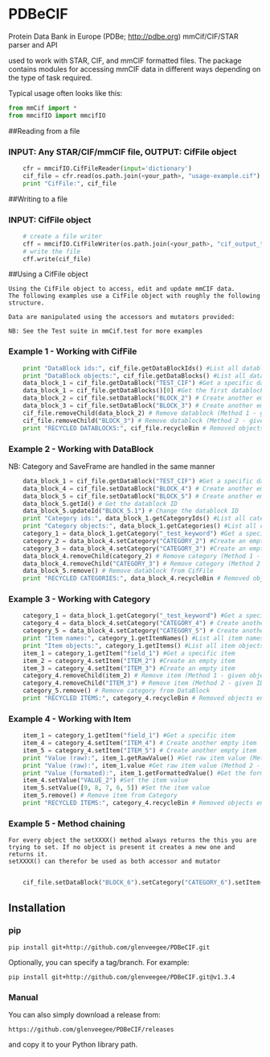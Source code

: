 # PDBeCIF
Protein Data Bank in Europe (PDBe; http://pdbe.org) mmCif/CIF/STAR parser and API

used to work with STAR, CIF, and mmCIF formatted files. The package
contains modules for accessing mmCIF data in different ways depending
on the type of task required.

Typical usage often looks like this:

```python
from mmCif import *
from mmcifIO import mmcifIO
```

##Reading from a file

### INPUT: Any STAR/CIF/mmCIF file, OUTPUT: CifFile object
```python
    cfr = mmcifIO.CifFileReader(input='dictionary')
    cif_file = cfr.read(os.path.join(<your_path>, "usage-example.cif"), output='cif_file')
    print "CifFile:", cif_file
```

##Writing to a file

### INPUT: CifFile object
```python
    # create a file writer
    cff = mmcifIO.CifFileWriter(os.path.join(<your_path>, "cif_output_test.cif"))
    # write the file
    cff.write(cif_file)
```


##Using a CifFile object
    
    Using the CifFile object to access, edit and update mmCIF data.
    The following examples use a CifFile object with roughly the following structure.

    Data are manipulated using the accessors and mutators provided:

    NB: See the Test suite in mmCif.test for more examples

### Example 1 - Working with CifFile

```python
    print "DataBlock ids:", cif_file.getDataBlockIds() #List all datablock ids
    print "DataBlock objects:", cif_file.getDataBlocks() #List all datablock objects
    data_block_1 = cif_file.getDataBlock("TEST_CIF") #Get a specific datablock
    data_block_1 = cif_file.getDataBlocks()[0] #Get the first datablock
    data_block_2 = cif_file.setDataBlock("BLOCK_2") # Create another empty datablock
    data_block_3 = cif_file.setDataBlock("BLOCK_3") # Create another empty datablock
    cif_file.removeChild(data_block_2) # Remove datablock (Method 1 - given object)
    cif_file.removeChild("BLOCK_3") # Remove datablock (Method 2 - given ID)
    print "RECYCLED DATABLOCKS:", cif_file.recycleBin # Removed objects are stored in a recycle bin
```

### Example 2 - Working with DataBlock

NB: Category and SaveFrame are handled in the same manner

```python
    data_block_1 = cif_file.getDataBlock("TEST_CIF") #Get a specific datablock
    data_block_4 = cif_file.setDataBlock("BLOCK_4") # Create another empty datablock
    data_block_5 = cif_file.setDataBlock("BLOCK_5") # Create another empty datablock
    data_block_5.getId() # Get the datablock ID
    data_block_5.updateId("BLOCK_5.1") # Change the datablock ID
    print "Category ids:", data_block_1.getCategoryIds() #List all category ids
    print "Category objects:", data_block_1.getCategories() #List all category objects
    category_1 = data_block_1.getCategory("_test_keyword") #Get a specific category
    category_2 = data_block_4.setCategory("CATEGORY_2") #Create an empty category
    category_3 = data_block_4.setCategory("CATEGORY_3") #Create an empty category
    data_block_4.removeChild(category_2) # Remove category (Method 1 - given object)
    data_block_4.removeChild("CATEGORY_3") # Remove category (Method 2 - given ID)
    data_block_5.remove() # Remove datablock from CifFile
    print "RECYCLED CATEGORIES:", data_block_4.recycleBin # Removed objects are stored in a recycle bin
```

### Example 3 - Working with Category

```python
    category_1 = data_block_1.getCategory("_test_keyword") #Get a specific category
    category_4 = data_block_4.setCategory("CATEGORY_4") # Create another empty category
    category_5 = data_block_4.setCategory("CATEGORY_5") # Create another empty category
    print "Item names:", category_1.getItemNames() #List all item names
    print "Item objects:", category_1.getItems() #List all item objects
    item_1 = category_1.getItem("field_1") #Get a specific item
    item_2 = category_4.setItem("ITEM_2") #Create an empty item
    item_3 = category_4.setItem("ITEM_3") #Create an empty item
    category_4.removeChild(item_2) # Remove item (Method 1 - given object)
    category_4.removeChild("ITEM_3") # Remove item (Method 2 - given ID)
    category_5.remove() # Remove category from DataBlock
    print "RECYCLED ITEMS:", category_4.recycleBin # Removed objects end up in the recycle bin
```

### Example 4 - Working with Item

```python
    item_1 = category_1.getItem("field_1") #Get a specific item
    item_4 = category_4.setItem("ITEM_4") # Create another empty item
    item_5 = category_4.setItem("ITEM_5") # Create another empty item
    print "Value (raw):", item_1.getRawValue() #Get raw item value (Method 1 - using accessor)
    print "Value (raw):", item_1.value #Get raw item value (Method 2 - using attribute)
    print "Value (formated):", item_1.getFormattedValue() #Get the formated value (for file export)
    item_4.setValue("VALUE_2") #Set the item value
    item_5.setValue([9, 8, 7, 6, 5]) #Set the item value
    item_5.remove() # Remove item from Category
    print "RECYCLED ITEMS:", category_4.recycleBin # Removed objects end up in the recycle bin
```
### Example 5 - Method chaining
    For every object the setXXXX() method always returns the this you are
    trying to set. If no object is present it creates a new one and returns it.
    setXXXX() can therefor be used as both accessor and mutator
```python

    cif_file.setDataBlock("BLOCK_6").setCategory("CATEGORY_6").setItem("ITEM_6").setValue("VALUE_6")
```

## Installation

### pip

    pip install git+http://github.com/glenveegee/PDBeCIF.git

Optionally, you can specify a tag/branch. For example:

    pip install git+http://github.com/glenveegee/PDBeCIF.git@v1.3.4

### Manual

You can also simply download a release from:

    https://github.com/glenveegee/PDBeCIF/releases

and copy it to your Python library path.

